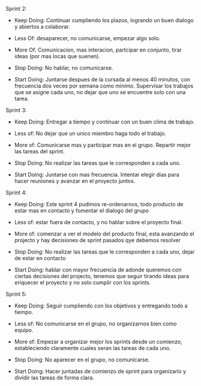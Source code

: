 Sprint 2:

- Keep Doing: Continuar cumpliendo los plazos, logrando un buen dialogo y abiertos a colaborar.

- Less Of: desaparecer, no comunicarse, empezar algo solo.

- More Of: Comunicacion, mas interacion, partcipar en conjunto, tirar ideas (por mas locas que suenen).

- Stop Doing: No hablar, no comunicarse.

- Start Doing: Juntarse despues de la cursada al menos 40 minutos, con frecuencia dos veces por semana como minimo.
  Supervisar los trabajos que se asigne cada uno, no dejar que uno se encuentre solo con una tarea.

Sprint 3:

- Keep Doing: Entregar a tiempo y continuar con un buen clima de trabajo.

- Less of: No dejar que un unico miembro haga todo el trabajo.

- More of: Comunicarse mas y participar mas en el grupo. Repartir mejor las tareas del sprint.

- Stop Doing: No realizar las tareas que le corresponden a cada uno.

- Start Doing: Juntarse con mas frecuencia. Intentar elegir dias para hacer reuniones y avanzar en el proyecto juntos.

Sprint 4:

- Keep Doing: Este sprint 4 pudimos re-ordenarnos, todo producto de estar mas en contacto y fomentar el dialogo del grupo

- Less of: estar fuera de contacto, y no hablar sobre el proyecto final.

- More of: comenzar a ver el modelo del producto final, esta avanzando el projecto y hay decisiones de sprint pasados qye debemos resolver

- Stop Doing: No realizar las tareas que le corresponden a cada uno, dejar de estar en contacto

- Start Doing: hablar con mayor frecuencia de adonde queremos con ciertas decisiones del projecto, tenemos que seguir tirando ideas para eriquecer el proyecto y no solo cumplir con los sprints.

Sprint 5:

- Keep Doing: Seguir cumpliendo con los objetivos y entregando todo a tiempo.

- Less of: No comunicarse en el grupo, no organizarnos bien como equipo.

- More of: Empezar a organizar mejor los sprints desde un comienzo, estableciendo claramente cuales seran las tareas de cada uno.

- Stop Doing: No aparecer en el grupo, no comunicarse.

- Start Doing: Hacer juntadas de comienzo de sprint para organizarlo y dividir las tareas de forma clara.

